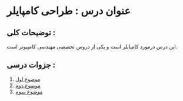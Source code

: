 # عنوان درس : طراحی کامپایلر 

## توضیحات کلی :
این درس درمورد کامپایلر است و یکی از دروس تخصصی مهندسی کامپیوتر است.

## جزوات درسی :
1. [موضوع اول](https://github.com/SorooshBa/PGU_ResourceSharing/Courses/Compiler/Chapter1)
2. [موضوع دوم](https://github.com/SorooshBa/PGU_ResourceSharing/Courses/Compiler/Chapter2)
3. [موضوع سوم](https://github.com/SorooshBa/PGU_ResourceSharing/Courses/Compiler/Chapter3)